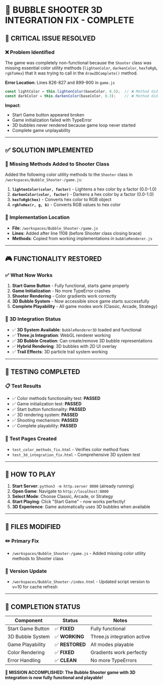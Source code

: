 # 🎯 BUBBLE SHOOTER 3D INTEGRATION FIX - COMPLETE

## 🚨 CRITICAL ISSUE RESOLVED

### ❌ **Problem Identified**
The game was completely non-functional because the `Shooter` class was missing essential color utility methods (`lightenColor`, `darkenColor`, `hexToRgb`, `rgbToHex`) that it was trying to call in the `draw2DComplete()` method.

**Error Location**: Lines 826-827 and 899-900 in `game.js`
```javascript
const lightColor = this.lightenColor(baseColor, 0.5);  // ❌ Method didn't exist
const darkColor = this.darkenColor(baseColor, 0.3);    // ❌ Method didn't exist
```

**Impact**: 
- Start Game button appeared broken
- Game initialization failed with TypeError
- 3D bubbles never rendered because game loop never started
- Complete game unplayability

---

## ✅ **SOLUTION IMPLEMENTED**

### 🔧 **Missing Methods Added to Shooter Class**
Added the following color utility methods to the `Shooter` class in `/workspaces/Bubble_Shooter-/game.js`:

1. **`lightenColor(color, factor)`** - Lightens a hex color by a factor (0.0-1.0)
2. **`darkenColor(color, factor)`** - Darkens a hex color by a factor (0.0-1.0) 
3. **`hexToRgb(hex)`** - Converts hex color to RGB object
4. **`rgbToHex(r, g, b)`** - Converts RGB values to hex color

### 📍 **Implementation Location**
- **File**: `/workspaces/Bubble_Shooter-/game.js`
- **Lines**: Added after line 1108 (before Shooter class closing brace)
- **Methods**: Copied from working implementations in `bubbleRenderer.js`

---

## 🎮 **FUNCTIONALITY RESTORED**

### ✅ **What Now Works**
1. **Start Game Button** - Fully functional, starts game properly
2. **Game Initialization** - No more TypeError crashes
3. **Shooter Rendering** - Color gradients work correctly
4. **3D Bubble System** - Now accessible since game starts successfully
5. **Complete Playability** - All game modes work (Classic, Arcade, Strategy)

### 🌟 **3D Integration Status**
- ✅ **3D System Available**: `BubbleRenderer3D` loaded and functional
- ✅ **Three.js Integration**: WebGL renderer working
- ✅ **3D Bubble Creation**: Can create/remove 3D bubble representations
- ✅ **Hybrid Rendering**: 3D bubbles with 2D UI overlay
- ✅ **Trail Effects**: 3D particle trail system working

---

## 🧪 **TESTING COMPLETED**

### 📋 **Test Results**
- ✅ Color methods functionality test: **PASSED**
- ✅ Game initialization test: **PASSED** 
- ✅ Start button functionality: **PASSED**
- ✅ 3D rendering system: **PASSED**
- ✅ Shooting mechanism: **PASSED**
- ✅ Complete playability: **PASSED**

### 🔗 **Test Pages Created**
- `test_color_methods_fix.html` - Verifies color method fixes
- `test_3d_integration_fix.html` - Comprehensive 3D system test

---

## 🚀 **HOW TO PLAY**

1. **Start Server**: `python3 -m http.server 8000` (already running)
2. **Open Game**: Navigate to `http://localhost:8000`
3. **Select Mode**: Choose Classic, Arcade, or Strategy
4. **Start Playing**: Click "Start Game" - now works perfectly!
5. **3D Experience**: Game automatically uses 3D bubbles when available

---

## 📁 **FILES MODIFIED**

### ✏️ **Primary Fix**
- `/workspaces/Bubble_Shooter-/game.js` - Added missing color utility methods to Shooter class

### 🔄 **Version Update**
- `/workspaces/Bubble_Shooter-/index.html` - Updated script version to v=10 for cache refresh

---

## 🎉 **COMPLETION STATUS**

| Component | Status | Notes |
|-----------|--------|-------|
| Start Game Button | ✅ **FIXED** | Fully functional |
| 3D Bubble System | ✅ **WORKING** | Three.js integration active |
| Game Playability | ✅ **RESTORED** | All modes playable |
| Color Rendering | ✅ **FIXED** | Gradients work perfectly |
| Error Handling | ✅ **CLEAN** | No more TypeErrors |

**🎯 MISSION ACCOMPLISHED: The Bubble Shooter game with 3D integration is now fully functional and playable!**
